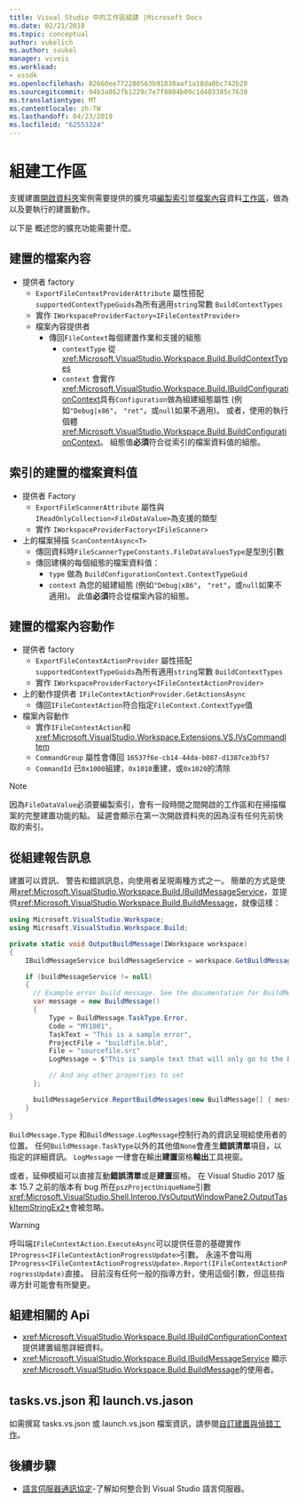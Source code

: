 ```yaml
---
title: Visual Studio 中的工作區組建 |Microsoft Docs
ms.date: 02/21/2018
ms.topic: conceptual
author: vukelich
ms.author: svukel
manager: viveis
ms.workload:
- vssdk
ms.openlocfilehash: 82660ee772280563b91830aaf1a18da0bc742b28
ms.sourcegitcommit: 94b3a052fb1229c7e7f8804b09c1d403385c7630
ms.translationtype: MT
ms.contentlocale: zh-TW
ms.lasthandoff: 04/23/2019
ms.locfileid: "62553324"
---
```

# <a name="workspace-build"></a>組建工作區

支援建置[開啟資料夾](../ide/develop-code-in-visual-studio-without-projects-or-solutions.md)案例需要提供的擴充項[編製索引](workspace-indexing.md)並[檔案內容](workspace-file-contexts.md)資料[工作區](workspaces.md)，做為以及要執行的建置動作。

以下是 概述您的擴充功能需要什麼。

## <a name="build-file-context"></a>建置的檔案內容

- 提供者 factory
  - `ExportFileContextProviderAttribute` 屬性搭配`supportedContextTypeGuids`為所有適用`string`常數 `BuildContextTypes`
  - 實作 `IWorkspaceProviderFactory<IFileContextProvider>`
  - 檔案內容提供者
    - 傳回`FileContext`每個建置作業和支援的組態
      - `contextType` 從 <xref:Microsoft.VisualStudio.Workspace.Build.BuildContextTypes>
      - `context` 會實作<xref:Microsoft.VisualStudio.Workspace.Build.IBuildConfigurationContext>具有`Configuration`做為組建組態屬性 (例如`"Debug|x86"`， `"ret"`，或`null`如果不適用)。 或者，使用的執行個體<xref:Microsoft.VisualStudio.Workspace.Build.BuildConfigurationContext>。 組態值**必須**符合從索引的檔案資料值的組態。

## <a name="indexed-build-file-data-value"></a>索引的建置的檔案資料值

- 提供者 Factory
  - `ExportFileScannerAttribute` 屬性與`IReadOnlyCollection<FileDataValue>`為支援的類型
  - 實作 `IWorkspaceProviderFactory<IFileScanner>`
- 上的檔案掃描 `ScanContentAsync<T>`
  - 傳回資料時`FileScannerTypeConstants.FileDataValuesType`是型別引數
  - 傳回建構的每個組態的檔案資料值：
    - `type` 做為 `BuildConfigurationContext.ContextTypeGuid`
    - `context` 為您的組建組態 (例如`"Debug|x86"`， `"ret"`，或`null`如果不適用)。 此值**必須**符合從檔案內容的組態。

## <a name="build-file-context-action"></a>建置的檔案內容動作

- 提供者 factory
  - `ExportFileContextActionProvider` 屬性搭配`supportedContextTypeGuids`為所有適用`string`常數 `BuildContextTypes`
  - 實作 `IWorkspaceProviderFactory<IFileContextActionProvider>`
- 上的動作提供者 `IFileContextActionProvider.GetActionsAsync`
  - 傳回`IFileContextAction`符合指定`FileContext.ContextType`值
- 檔案內容動作
  - 實作`IFileContextAction`和 <xref:Microsoft.VisualStudio.Workspace.Extensions.VS.IVsCommandItem>
  - `CommandGroup` 屬性會傳回 `16537f6e-cb14-44da-b087-d1387ce3bf57`
  - `CommandId` 已`0x1000`組建，`0x1010`重建，或`0x1020`的清除

>[!NOTE]
>因為`FileDataValue`必須要編製索引，會有一段時間之間開啟的工作區和在掃描檔案的完整建置功能的點。 延遲會顯示在第一次開啟資料夾的因為沒有任何先前快取的索引。

## <a name="reporting-messages-from-a-build"></a>從組建報告訊息

建置可以資訊、 警告和錯誤訊息，向使用者呈現兩種方式之一。 簡單的方式是使用<xref:Microsoft.VisualStudio.Workspace.Build.IBuildMessageService>，並提供<xref:Microsoft.VisualStudio.Workspace.Build.BuildMessage>，就像這樣：

```csharp
using Microsoft.VisualStudio.Workspace;
using Microsoft.VisualStudio.Workspace.Build;

private static void OutputBuildMessage(IWorkspace workspace)
{
    IBuildMessageService buildMessageService = workspace.GetBuildMessageService();

    if (buildMessageService != null)
    {
      // Example error build message. See the documentation for BuildMessage for more information.
      var message = new BuildMessage()
      {
          Type = BuildMessage.TaskType.Error,
          Code = "MY1001",
          TaskText = "This is a sample error",
          ProjectFile = "buildfile.bld",
          File = "sourcefile.src"
          LogMessage = $"This is sample text that will only go to the Build output window pane.\n"

          // And any other properties to set
      };

      buildMessageService.ReportBuildMessages(new BuildMessage[] { message });
    }
}
```

`BuildMessage.Type` 和`BuildMessage.LogMessage`控制行為的資訊呈現給使用者的位置。 任何`BuildMessage.TaskType`以外的其他值`None`會產生**錯誤清單**項目，以指定的詳細資訊。 `LogMessage` 一律會在輸出**建置**窗格**輸出**工具視窗。

或者，延伸模組可以直接互動**錯誤清單**或是**建置**窗格。 在 Visual Studio 2017 版本 15.7 之前的版本有 bug 所在`pszProjectUniqueName`引數<xref:Microsoft.VisualStudio.Shell.Interop.IVsOutputWindowPane2.OutputTaskItemStringEx2*>會被忽略。

>[!WARNING]
>呼叫端`IFileContextAction.ExecuteAsync`可以提供任意的基礎實作`IProgress<IFileContextActionProgressUpdate>`引數。 永遠不會叫用`IProgress<IFileContextActionProgressUpdate>.Report(IFileContextActionProgressUpdate)`直接。 目前沒有任何一般的指導方針，使用這個引數，但這些指導方針可能會有所變更。

## <a name="build-related-apis"></a>組建相關的 Api

- <xref:Microsoft.VisualStudio.Workspace.Build.IBuildConfigurationContext> 提供建置組態詳細資料。
- <xref:Microsoft.VisualStudio.Workspace.Build.IBuildMessageService> 顯示<xref:Microsoft.VisualStudio.Workspace.Build.BuildMessage>的使用者。

## <a name="tasksvsjson-and-launchvsjson"></a>tasks.vs.json 和 launch.vs.jason

如需撰寫 tasks.vs.json 或 launch.vs.json 檔案資訊，請參閱[自訂建置與偵錯工作](../ide/customize-build-and-debug-tasks-in-visual-studio.md)。

## <a name="next-steps"></a>後續步驟

* [語言伺服器通訊協定](language-server-protocol.md)-了解如何整合到 Visual Studio 語言伺服器。
